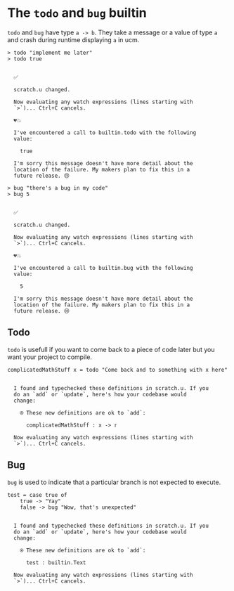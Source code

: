 # The `todo` and `bug` builtin

`todo` and `bug` have type `a -> b`. They take a message or a value of type `a` and crash during runtime displaying `a` in ucm.
```unison
> todo "implement me later"
> todo true
```

```ucm

  ✅
  
  scratch.u changed.
   
  Now evaluating any watch expressions (lines starting with
  `>`)... Ctrl+C cancels.

  💔💥
  
  I've encountered a call to builtin.todo with the following
  value:
  
    true
  
  I'm sorry this message doesn't have more detail about the
  location of the failure. My makers plan to fix this in a
  future release. 😢

```
```unison
> bug "there's a bug in my code"
> bug 5
```

```ucm

  ✅
  
  scratch.u changed.
   
  Now evaluating any watch expressions (lines starting with
  `>`)... Ctrl+C cancels.

  💔💥
  
  I've encountered a call to builtin.bug with the following
  value:
  
    5
  
  I'm sorry this message doesn't have more detail about the
  location of the failure. My makers plan to fix this in a
  future release. 😢

```
## Todo
`todo` is usefull if you want to come back to a piece of code later but you want your project to compile.
```unison
complicatedMathStuff x = todo "Come back and to something with x here"
```

```ucm

  I found and typechecked these definitions in scratch.u. If you
  do an `add` or `update`, here's how your codebase would
  change:
  
    ⍟ These new definitions are ok to `add`:
    
      complicatedMathStuff : x -> 𝕣
   
  Now evaluating any watch expressions (lines starting with
  `>`)... Ctrl+C cancels.

```
## Bug
`bug` is used to indicate that a particular branch is not expected to execute.
```unison
test = case true of
    true -> "Yay"
    false -> bug "Wow, that's unexpected"
```

```ucm

  I found and typechecked these definitions in scratch.u. If you
  do an `add` or `update`, here's how your codebase would
  change:
  
    ⍟ These new definitions are ok to `add`:
    
      test : builtin.Text
   
  Now evaluating any watch expressions (lines starting with
  `>`)... Ctrl+C cancels.

```
